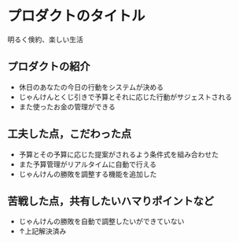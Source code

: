 # プロダクトのタイトル
明るく倹約、楽しい生活

## プロダクトの紹介

- 休日のあなたの今日の行動をシステムが決める
- じゃんけんとくじ引きで予算とそれに応じた行動がサジェストされる
- また使ったお金の管理ができる

## 工夫した点，こだわった点

- 予算とその予算に応じた提案がされるよう条件式を組み合わせた
- また予算管理がリアルタイムに自動で行える
- じゃんけんの勝敗を調整する機能を追加した

## 苦戦した点，共有したいハマりポイントなど

- じゃんけんの勝敗を自動で調整したいができていない
- ↑上記解決済み
